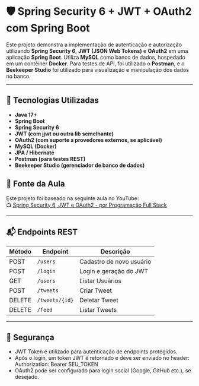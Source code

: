 # 🛡️ Spring Security 6 + JWT + OAuth2 com Spring Boot

Este projeto demonstra a implementação de autenticação e autorização utilizando **Spring Security 6**, **JWT (JSON Web Tokens)** e **OAuth2** em uma aplicação **Spring Boot**. Utiliza **MySQL** como banco de dados, hospedado em um contêiner **Docker**. Para testes de API, foi utilizado o **Postman**, e o **Beekeeper Studio** foi utilizado para visualização e manipulação dos dados no banco.

---

## 🔧 Tecnologias Utilizadas

- **Java 17+**
- **Spring Boot**
- **Spring Security 6**
- **JWT (com jjwt ou outra lib semelhante)**
- **OAuth2 (com suporte a provedores externos, se aplicável)**
- **MySQL (Docker)**
- **JPA / Hibernate**
- **Postman (para testes REST)**
- **Beekeeper Studio (gerenciador de banco de dados)**

## 🎥 Fonte da Aula

Este projeto foi baseado na seguinte aula no YouTube:  
📺 [Spring Security 6, JWT e OAuth2 - por Programação Full Stack](https://youtu.be/nDst-CRKt_k?si=imcle-6m5VJ8IDEx)

---

## 📬 Endpoints REST

| Método | Endpoint             | Descrição                  |
|--------|----------------------|----------------------------|
| POST   | `/users`             | Cadastro de novo usuário   |
| POST   | `/login`             | Login e geração do JWT     |
| GET    | `/users`             | Listar Usuários            |
| POST   | `/tweets`            | Criar Tweet                |
| DELETE | `/tweets/{id}`       | Deletar Tweet              |
| DELETE | `/feed`              | Listar Tweets              |

---

## 🔐 Segurança
- JWT Token é utilizado para autenticação de endpoints protegidos.
- Após o login, um token JWT é retornado e deve ser enviado no header: Authorization: Bearer SEU_TOKEN
- OAuth2 pode ser configurado para login social (Google, GitHub etc.), se desejado.
